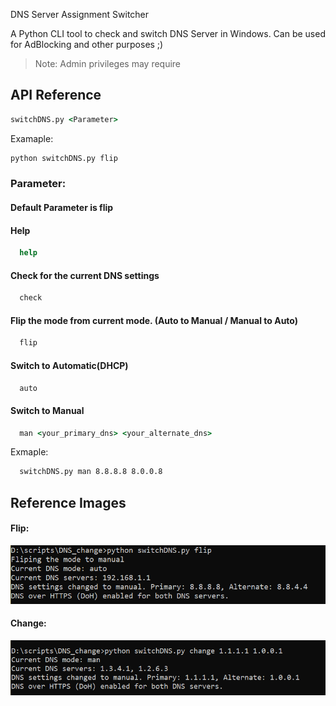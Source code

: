 
DNS Server Assignment Switcher 

A Python CLI tool to check and switch DNS Server in Windows. Can be used for AdBlocking and other purposes ;)


> Note: Admin privileges may require
## API Reference
```cmd
switchDNS.py <Parameter>
```
Examaple: 
```cmd
python switchDNS.py flip 
```
### Parameter:
#### Default Parameter is flip

#### Help

```cmd
  help
```

#### Check for the current DNS settings

```cmd
  check
```

#### Flip the mode from current mode. (Auto to Manual / Manual to Auto)

```cmd
  flip
```
#### Switch to Automatic(DHCP)

```cmd
  auto
```
#### Switch to Manual

```cmd
  man <your_primary_dns> <your_alternate_dns>
```
Exmaple:
```cmd
  switchDNS.py man 8.8.8.8 8.0.0.8
```

## Reference Images
#### Flip:
![Alt text](https://github.com/RiffuDev/DNS_Switcher/blob/main/refs/flip.png)

#### Change:
![Alt text](https://github.com/RiffuDev/DNS_Switcher/blob/main/refs/change.png)
